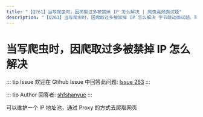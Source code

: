 ```yaml
---
title: "【Q261】当写爬虫时，因爬取过多被禁掉 IP 怎么解决 | 爬虫高频面试题"
description: "【Q261】当写爬虫时，因爬取过多被禁掉 IP 怎么解决 字节跳动面试题、阿里腾讯面试题、美团小米面试题。"
---
```


# 当写爬虫时，因爬取过多被禁掉 IP 怎么解决

::: tip Issue
欢迎在 Gtihub Issue 中回答此问题: [Issue 263](https://github.com/shfshanyue/Daily-Question/issues/263)
:::

::: tip Author
回答者: [shfshanyue](https://github.com/shfshanyue)
:::

可以维护一个 IP 地址池，通过 Proxy 的方式去爬取网页
